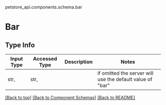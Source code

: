 petstore_api.components.schema.bar
# Bar

## Type Info
Input Type | Accessed Type | Description | Notes
------------ | ------------- | ------------- | -------------
str,  | str,  |  | if omitted the server will use the default value of "bar"

[[Back to top]](#top) [[Back to Component Schemas]](../../../README.md#Component-Schemas) [[Back to README]](../../../README.md)
